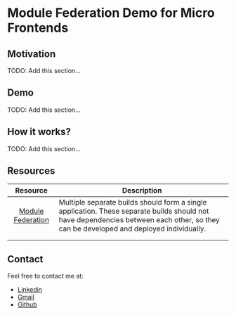 # Module Federation Demo for Micro Frontends

## Motivation
TODO: Add this section...

## Demo
TODO: Add this section...

## How it works?
TODO: Add this section...

## Resources

| Resource  | Description  |
|:-:|---|
| [Module Federation](https://webpack.js.org/concepts/module-federation/)  |  Multiple separate builds should form a single application. These separate builds should not have dependencies between each other, so they can be developed and deployed individually. |
|   |   |
|   |   |

## Contact
Feel free to contact me at:
* [Linkedin](https://www.linkedin.com/in/edwintorresdeveloper/)
* [Gmail](mailto:codesandtags@gmail.com)
* [Github](https://github.com/codesandtags)